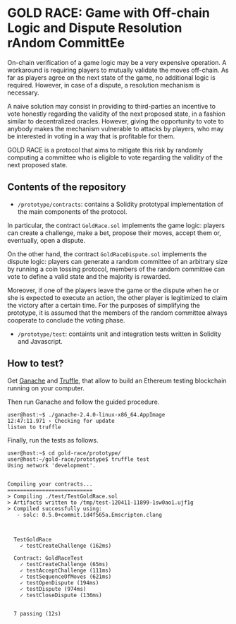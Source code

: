 # GOLD RACE: **G**ame with **O**ff-chain **L**ogic and **D**ispute **R**esolution r**A**ndom **C**ommitt**E**e

On-chain verification of a game logic may be a very expensive operation. A workaround is requiring players to mutually validate the moves off-chain. As far as players agree on the next state of the game, no additional logic is required. However, in case of a dispute, a resolution mechanism is necessary.

A naive solution may consist in providing to third-parties an incentive to vote honestly regarding the validity of the next proposed state, in a fashion similar to decentralized oracles. However, giving the opportunity to vote to anybody makes the mechanism vulnerable to attacks by players, who may be interested in voting in a way that is profitable for them.

GOLD RACE is a protocol that aims to mitigate this risk by randomly computing a committee who is eligible to vote regarding the validity of the next proposed state.

## Contents of the repository

- ```/prototype/contracts```: contains a Solidity prototypal implementation of the main components of the protocol.

In particular, the contract ```GoldRace.sol``` implements the game logic: players can create a challenge, make a bet, propose their moves, accept them or, eventually, open a dispute.

On the other hand, the contract ```GoldRaceDispute.sol``` implements the dispute logic: players can generate a random committee of an arbitrary size by running a coin tossing protocol, members of the random committee can vote to define a valid state and the majority is rewarded.

Moreover, if one of the players leave the game or the dispute when he or she is expected to execute an action, the other player is legitimized to claim the victory after a certain time. For the purposes of simplifying the prototype, it is assumed that the members of the random committee always cooperate to conclude the voting phase.

- ```/prototype/test```: containts unit and integration tests written in Solidity and Javascript.

## How to test?

Get [Ganache](https://www.trufflesuite.com/ganache) and [Truffle](https://www.trufflesuite.com/truffle), that allow to build an Ethereum testing blockchain running on your computer.

Then run Ganache and follow the guided procedure.

```console
user@host:~$ ./ganache-2.4.0-linux-x86_64.AppImage 
12:47:11.971 › Checking for update
listen to truffle
```

Finally, run the tests as follows.

```console
user@host:~$ cd gold-race/prototype/
user@host:~/gold-race/prototype$ truffle test
Using network 'development'.


Compiling your contracts...
===========================
> Compiling ./test/TestGoldRace.sol
> Artifacts written to /tmp/test-120411-11899-1sw0ao1.ujf1g
> Compiled successfully using:
   - solc: 0.5.0+commit.1d4f565a.Emscripten.clang



  TestGoldRace
    ✓ testCreateChallenge (162ms)

  Contract: GoldRaceTest
    ✓ testCreateChallenge (65ms)
    ✓ testAcceptChallenge (111ms)
    ✓ testSequenceOfMoves (621ms)
    ✓ testOpenDispute (194ms)
    ✓ testDispute (974ms)
    ✓ testCloseDispute (136ms)


  7 passing (12s)
```
